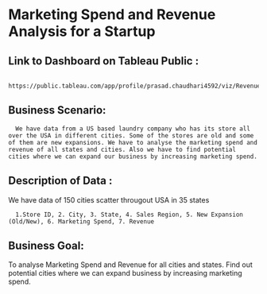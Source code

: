 # Marketing Spend and Revenue Analysis for a Startup

## Link to Dashboard on Tableau Public :
      https://public.tableau.com/app/profile/prasad.chaudhari4592/viz/RevenueandMarketingSpendAnalysis/Story1
      

## Business Scenario: 
      We have data from a US based laundry company who has its store all over the USA in different cities. Some of the stores are old and some of them are new expansions. We have to analyse the marketing spend and revenue of all states and cities. Also we have to find potential cities where we can expand our business by increasing marketing spend.
      
## Description of Data : 
  We have data of 150 cities scatter througout USA in 35 states 
      
      1.Store ID, 2. City, 3. State, 4. Sales Region, 5. New Expansion (Old/New), 6. Marketing Spend, 7. Revenue  


## Business Goal:
  To analyse Marketing Spend and Revenue for all cities and states. Find out potential cities where we can expand business by increasing marketing spend. 
  

